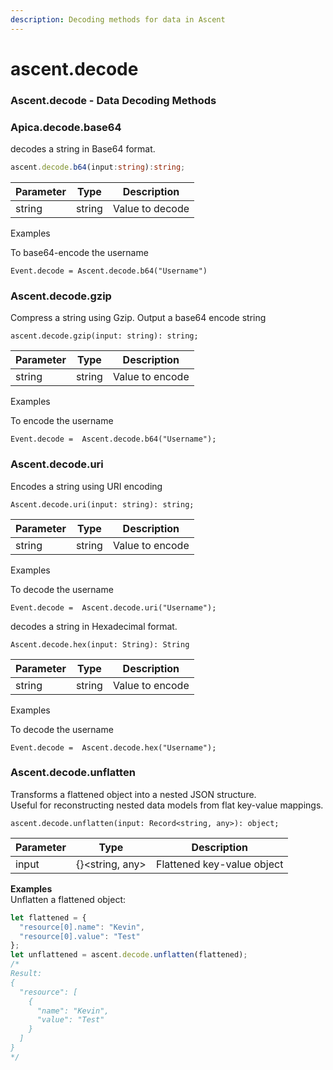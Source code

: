 ```yaml
---
description: Decoding methods for data in Ascent
---
```


# ascent.decode

### Ascent.decode - Data Decoding Methods

### Apica.decode.base64

decodes a string in Base64 format.

```typescript
ascent.decode.b64(input:string):string;
```

| Parameter | Type   | Description     |
| --------- | ------ | --------------- |
| string    | string | Value to decode |

Examples

To base64-encode the username

```
Event.decode = Ascent.decode.b64("Username")
```

### Ascent.decode.gzip

Compress a string using Gzip. Output a base64 encode string

```
ascent.decode.gzip(input: string): string;
```

| Parameter | Type   | Description     |
| --------- | ------ | --------------- |
| string    | string | Value to encode |

Examples

To encode the username

```
Event.decode =  Ascent.decode.b64("Username");
```

### Ascent.decode.uri

Encodes a string using URI encoding

```
Ascent.decode.uri(input: string): string;
```

| Parameter | Type   | Description     |
| --------- | ------ | --------------- |
| string    | string | Value to encode |

Examples

To decode the username

```
Event.decode =  Ascent.decode.uri("Username");
```

decodes a string in Hexadecimal format.

```
Ascent.decode.hex(input: String): String
```

| Parameter | Type   | Description     |
| --------- | ------ | --------------- |
| string    | string | Value to encode |

Examples

To decode the username

```
Event.decode =  Ascent.decode.hex("Username");
```

### Ascent.decode.unflatten

Transforms a flattened object into a nested JSON structure.\
Useful for reconstructing nested data models from flat key-value mappings.

```
ascent.decode.unflatten(input: Record<string, any>): object;
```

| Parameter | Type             | Description                |
| --------- | ---------------- | -------------------------- |
| input     | {}\<string, any> | Flattened key-value object |

**Examples**\
Unflatten a flattened object:

```javascript
let flattened = {
  "resource[0].name": "Kevin",
  "resource[0].value": "Test"
};
let unflattened = ascent.decode.unflatten(flattened);
/*
Result:
{
  "resource": [
    {
      "name": "Kevin",
      "value": "Test"
    }
  ]
}
*/

```
